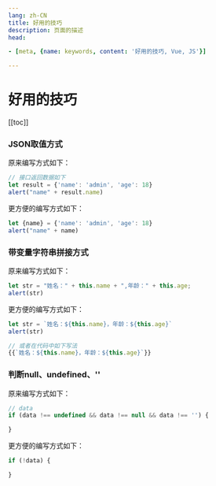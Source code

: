 ```yaml
---
lang: zh-CN  
title: 好用的技巧  
description: 页面的描述  
head:

- [meta, {name: keywords, content: '好用的技巧, Vue, JS'}]

---
```


# 好用的技巧

[[toc]]

### JSON取值方式

原来编写方式如下：

```javascript
// 接口返回数据如下
let result = {'name': 'admin', 'age': 18}
alert("name" + result.name)
```

更方便的编写方式如下：

```javascript
let {name} = {'name': 'admin', 'age': 18}
alert("name" + name)
```

### 带变量字符串拼接方式

原来编写方式如下：

```javascript
let str = "姓名：" + this.name + ",年龄：" + this.age;
alert(str)
```

更方便的编写方式如下：

```javascript
let str = `姓名：${this.name}，年龄：${this.age}`
alert(str)

// 或者在代码中如下写法
{{`姓名：${this.name}，年龄：${this.age}`}}
```

### 判断null、undefined、''

原来编写方式如下：

```javascript
// data
if (data !== undefined && data !== null && data !== '') {

}
```

更方便的编写方式如下：

```javascript
if (!data) {

}
```

<Comment></Comment>
